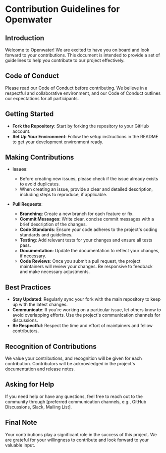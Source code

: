 # Contribution Guidelines for Openwater

## Introduction

Welcome to Openwater! We are excited to have you on board and look forward to your contributions. This document is intended to provide a set of guidelines to help you contribute to our project effectively.

## Code of Conduct

Please read our Code of Conduct before contributing. We believe in a respectful and collaborative environment, and our Code of Conduct outlines our expectations for all participants.

## Getting Started

- **Fork the Repository**: Start by forking the repository to your GitHub account.
- **Set Up Your Environment**: Follow the setup instructions in the README to get your development environment ready.

## Making Contributions

- **Issues**:
  - Before creating new issues, please check if the issue already exists to avoid duplicates.
  - When creating an issue, provide a clear and detailed description, including steps to reproduce, if applicable.

- **Pull Requests**:
  - **Branching**: Create a new branch for each feature or fix.
  - **Commit Messages**: Write clear, concise commit messages with a brief description of the changes.
  - **Code Standards**: Ensure your code adheres to the project's coding standards and guidelines.
  - **Testing**: Add relevant tests for your changes and ensure all tests pass.
  - **Documentation**: Update the documentation to reflect your changes, if necessary.
  - **Code Reviews**: Once you submit a pull request, the project maintainers will review your changes. Be responsive to feedback and make necessary adjustments.
  
## Best Practices

- **Stay Updated**: Regularly sync your fork with the main repository to keep up with the latest changes.
- **Communicate**: If you're working on a particular issue, let others know to avoid overlapping efforts. Use the project's communication channels for discussions.
- **Be Respectful**: Respect the time and effort of maintainers and fellow contributors.

## Recognition of Contributions

We value your contributions, and recognition will be given for each contribution. Contributors will be acknowledged in the project's documentation and release notes.

## Asking for Help

If you need help or have any questions, feel free to reach out to the community through [preferred communication channels, e.g., GitHub Discussions, Slack, Mailing List].

## Final Note

Your contributions play a significant role in the success of this project. We are grateful for your willingness to contribute and look forward to your valuable input.